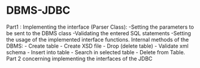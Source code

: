 # DBMS-JDBC
Part1 : Implementing the interface (Parser Class): -Setting the parameters to be sent to the DBMS class -Validating the entered SQL statements -Setting the usage of the implemented interface functions. Internal methods of the DBMS: - Create table - Create XSD file - Drop (delete table) - Validate xml schema - Insert into table - Search in selected table - Delete from Table. Part 2 concerning implementing the interfaces of the JDBC
